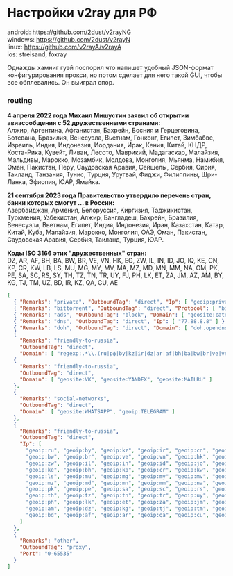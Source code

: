 # Настройки v2ray для РФ
android: https://github.com/2dust/v2rayNG<br/>
windows: https://github.com/2dust/v2rayN<br/>
linux: https://github.com/v2rayA/v2rayA<br/>
ios: streisand, foxray

Однажды хамниг гуэй поспорил что напишет удобный JSON-формат конфигурирования прокси, но потом сделает для него такой GUI, чтобы все обплевались. Он выиграл спор.
### routing
**4 апреля 2022 года Михаил Мишустин заявил об открытии авиасообщения с 52 дружественными странами:**<br/>
Алжир, Аргентина, Афганистан, Бахрейн, Босния и Герцеговина, Ботсвана, Бразилия, Венесуэла, Вьетнам, Гонконг, Египет, Зимбабве, Израиль, Индия, Индонезия, Иордания, Ирак, Кения, Китай, КНДР, Коста-Рика, Кувейт, Ливан, Лесото, Маврикий, Мадагаскар, Малайзия, Мальдивы, Марокко, Мозамбик, Молдова, Монголия, Мьянма, Намибия, Оман, Пакистан, Перу, Саудовская Аравия, Сейшелы, Сербия, Сирия, Таиланд, Танзания, Тунис, Турция, Уругвай, Фиджи, Филиппины, Шри-Ланка, Эфиопия, ЮАР, Ямайка.

**21 сентября 2023 года Правительство утвердило перечень стран, банки которых смогут ... в России:**<br/>
Азербайджан, Армения, Белоруссия, Киргизия, Таджикистан, Туркмения, Узбекистан, Алжир, Бангладеш, Бахрейн, Бразилия, Венесуэла, Вьетнам, Египет, Индия, Индонезия, Иран, Казахстан, Катар, Китай, Куба, Малайзия, Марокко, Монголия, ОАЭ, Оман, Пакистан, Саудовская Аравия, Сербия, Таиланд, Турция, ЮАР.

**Коды ISO 3166 этих "дружественных" стран:**<br/>
DZ, AR, AF, BH, BA, BW, BR, VE, VN, HK, EG, ZW, IL, IN, ID, JO, IQ, KE, CN, KP, CR, KW, LB, LS, MU, MG, MY, MV, MA, MZ, MD, MN, MM, NA, OM, PK, PE, SA, SC, RS, SY, TH, TZ, TN, TR, UY, FJ, PH, LK, ET, ZA, JM, AZ, AM, BY, KG, TJ, TM, UZ, BD, IR, KZ, QA, CU, AE
  
```json
[
  { "Remarks": "private", "OutboundTag": "direct", "Ip": [ "geoip:private" ] },
  { "Remarks": "bittorrent", "OutboundTag": "direct", "Protocol": [ "bittorrent" ] },
  { "Remarks": "ads", "OutboundTag": "block", "Domain": [ "geosite:category-ads-all" ] },
  { "Remarks": "dns", "OutboundTag": "direct", "Ip": [ "77.88.8.8" ] },
  { "Remarks": "doh", "OutboundTag": "direct", "Domain": [ "doh.opendns.com" ] },
  {
    "Remarks": "friendly-to-russia",
    "OutboundTag": "direct",
    "Domain": [ "regexp:.*\\.(ru|рф|by|kz|ir|dz|ar|af|bh|ba|bw|br|ve|vn|hk|eg|zw|il|in|id|jo|iq|ke|cn|kp|cr|kw|lb|ls|mu|mg|my|mv|ma|mz|md|mn|mm|na|om|pk|pe|sa|sc|rs|sy|th|tz|tn|tr|uy|fj|ph|lk|et|za|jm|az|am|kg|tj|tm|uz|bd|qa|cu|ae)$" ] },
  {
    "Remarks": "friendly-to-russia",
    "OutboundTag": "direct",
    "Domain": [ "geosite:VK", "geosite:YANDEX", "geosite:MAILRU" ]
  },
  {
    "Remarks": "social-networks",
    "OutboundTag": "direct",
    "Domain": [ "geosite:WHATSAPP", "geoip:TELEGRAM" ]
  },
  {
    "Remarks": "friendly-to-russia",
    "OutboundTag": "direct",
    "Ip": [
      "geoip:ru", "geoip:by", "geoip:kz", "geoip:ir", "geoip:cn", "geoip:ba",
      "geoip:bw", "geoip:br", "geoip:ve", "geoip:vn", "geoip:hk", "geoip:eg",
      "geoip:zw", "geoip:il", "geoip:in", "geoip:id", "geoip:jo", "geoip:iq",
      "geoip:ke", "geoip:bh", "geoip:kp", "geoip:cr", "geoip:kw", "geoip:lb",
      "geoip:ls", "geoip:mu", "geoip:mg", "geoip:my", "geoip:mv", "geoip:ma",
      "geoip:mz", "geoip:md", "geoip:mn", "geoip:mm", "geoip:na", "geoip:om",
      "geoip:pk", "geoip:pe", "geoip:sa", "geoip:sc", "geoip:rs", "geoip:sy",
      "geoip:th", "geoip:tz", "geoip:tn", "geoip:tr", "geoip:uy", "geoip:fj",
      "geoip:ph", "geoip:lk", "geoip:et", "geoip:za", "geoip:jm", "geoip:az",
      "geoip:am", "geoip:dz", "geoip:kg", "geoip:tj", "geoip:tm", "geoip:uz",
      "geoip:bd", "geoip:af", "geoip:ar", "geoip:qa", "geoip:cu", "geoip:ae"
    ]
  },
  {
    "Remarks": "other",
    "OutboundTag": "proxy",
    "Port": "0-65535"
  }
]
```
